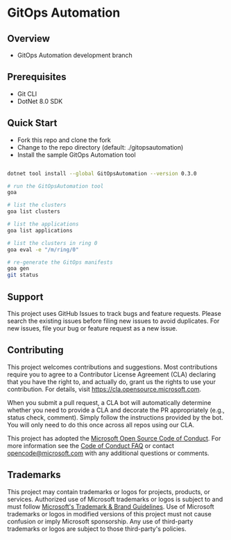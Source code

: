 # GitOps Automation

## Overview

- GitOps Automation development branch

## Prerequisites

- Git CLI
- DotNet 8.0 SDK

## Quick Start

- Fork this repo and clone the fork
- Change to the repo directory (default: ./gitopsautomation)
- Install the sample GitOps Automation tool

```bash

dotnet tool install --global GitOpsAutomation --version 0.3.0

# run the GitOpsAutomation tool
goa

# list the clusters
goa list clusters

# list the applications
goa list applications

# list the clusters in ring 0
goa eval -e "/m/ring/0"

# re-generate the GitOps manifests
goa gen
git status

```

## Support

This project uses GitHub Issues to track bugs and feature requests. Please search the existing issues before filing new issues to avoid duplicates. For new issues, file your bug or feature request as a new issue.

## Contributing

This project welcomes contributions and suggestions. Most contributions require you to agree to a Contributor License Agreement (CLA) declaring that you have the right to, and actually do, grant us the rights to use your contribution. For details, visit <https://cla.opensource.microsoft.com>.

When you submit a pull request, a CLA bot will automatically determine whether you need to provide a CLA and decorate the PR appropriately (e.g., status check, comment). Simply follow the instructions provided by the bot. You will only need to do this once across all repos using our CLA.

This project has adopted the [Microsoft Open Source Code of Conduct](https://opensource.microsoft.com/codeofconduct/). For more information see the [Code of Conduct FAQ](https://opensource.microsoft.com/codeofconduct/faq/) or contact [opencode@microsoft.com](mailto:opencode@microsoft.com) with any additional questions or comments.

## Trademarks

This project may contain trademarks or logos for projects, products, or services. Authorized use of Microsoft trademarks or logos is subject to and must follow [Microsoft's Trademark & Brand Guidelines](https://www.microsoft.com/en-us/legal/intellectualproperty/trademarks/usage/general). Use of Microsoft trademarks or logos in modified versions of this project must not cause confusion or imply Microsoft sponsorship. Any use of third-party trademarks or logos are subject to those third-party's policies.
